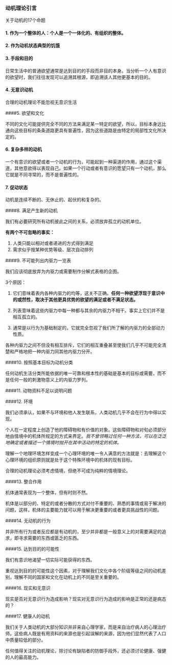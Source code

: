### 动机理论引言

关于动机的17个命题

#### 1. 作为一个整体的人：个人是一个一体化的、有组织的整体。

#### 2. 作为动机状态典型的饥饿

#### 3. 手段和目的

日常生活中的普通欲望通常是达到目的的手段而非目的本身。当分析一个人有意识的欲望时，我们往往发现可以追溯其根源，即追溯该人其他更基本的目的。

#### 4. 无意识动机

合理的动机理论不能忽视无意识生活

####5. 欲望和文化

不同的文化可能提供完全不同的方法来满足某一特定的欲望，所以，目标本身远比通向这些目标的条条道路更具有普遍性，因为这些道路是由特定的局部性文化所决定的。

#### 6. 复杂多样的动机

一个有意识的欲望或者一个动机的行为，可能起到一种渠道的作用，通过这个渠道，其他意欲得以表现自己。如果一个行动或者有意识的愿望只有一个动机，那么它就是不同寻常的，而不是普遍性的。

#### 7. 促动状态

动机是连续不断的、无休止的、起伏的和复杂的。

####8. 满足产生新的动机

我们有必要研究所有动机彼此之间的关系，必须放弃孤立的动机单位。

**有两个不可忽略的事实：**

1. 人类只能以相对或者递进的方式得到满足
2. 需求似乎按某种优势等级、层次自动排列

####9. 不可能列出内驱力一览表

我们应该彻底放弃为内驱力或需要制作分解式表格的企图。

3个原因：

1. 它们意味着表内各种内驱力的均等，这关不正确。**任何一种欲望浮现于意识中的或然性，取决于其他更具优势的欲望的满足或者不满足状态。**

2. 列表意味着这些内驱力中每一种都与其余的内驱力不相干。事实上它们并不是相互孤立的。

3. 通常是以行为为基础制定的，它就完全忽视了我们所了解的内驱力的全部动力性质。

各种内驱力之间不但没有相互排斥，它们的相互重叠甚至使我们几乎不可能完全清楚和严格地把一种内驱力同其他内驱力分开。

####10. 按照基本目标为动机分类

任何动机生活分类所能依据的唯一可靠和根本性的基础是基本的目标或需要，而不是任何一般的刺激物意义上的内驱力罗列。

####11. 动物资料不足以说明问题

####12. 环境

我们必须承认，如果不与环境和他人发生联系，人类动机几乎不会在行为中得以实现。

个人在一定程度上创造了他的障碍物和有价值的对象。这些障碍物和对旬必须部分地由情境中的机体所规定的方式来界定。*我不曾领略过任何一种方法，可以在泛泛地确定或者描述一个情境时抛开在其中活动的特定的机体。*

理解一个地理环境怎样变成一个心理环境的唯一令人满意的方法就是：去理解这个心理环境的组织原则就是处于这个特殊环境中的机体的现有目标。

合理的动机理论必须考虑情境，但绝不可成为纯粹的情境理论。

####13. 整合作用

机体通常表现为一个整体，但有时则不然。

机体是以部分的、特定的或者分散的方式对付不重要的、熟悉的事情或易于解决的问题，这样，机体的主要能力就可以用于解决更重要的或者更具挑战性的问题。

####14. 无动机的行为

并非所有行为或者反应都是有动机的，至少并非都是一般意义上的对需要满足的追求，即寻求需要的东西或匮乏的东西。

####15. 达到目的的可能性

我们有意识地渴望一切实际可能获得的东西。

重视达到目的的可能性这个因素，对于理解我们文化中各个阶级等级之间的动机差别，理解不同的国家和文化在动机上的不同是至关重要的。

####16. 现实和无意识

现实是否对无意识行为造成影响？现实对无意识行为造成的影响是正常的还是病态的？

####17. 健康人的动机

我们关于人类动机的大部分知识并非来自心理学家，而是来自治疗病人的心理治疗师。这些病人既是有用资料的来源也是引起误解的来源，因为他们显然代表了人口中质量较低的部分。

任何值得关注的动机理论，除讨论有缺陷者的防御手段外，还必须讨论健康、强健的人的最高能力。


